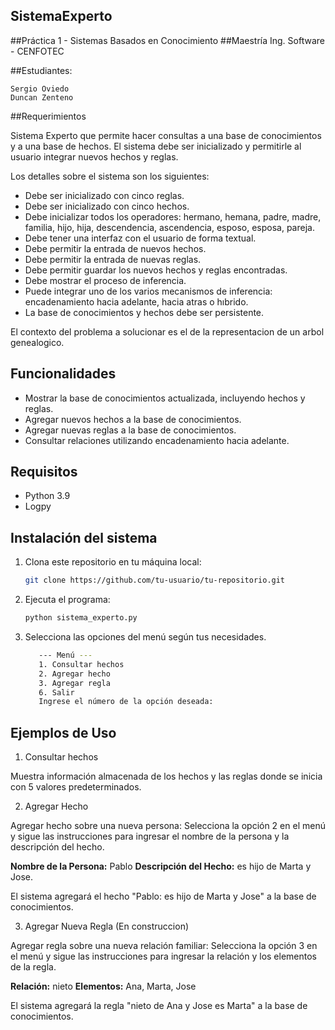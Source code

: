 ## SistemaExperto
##Práctica 1 - Sistemas Basados en Conocimiento
##Maestría Ing. Software - CENFOTEC

##Estudiantes:

    Sergio Oviedo
    Duncan Zenteno

##Requerimientos

Sistema Experto que permite hacer consultas a una base de conocimientos y a una base de hechos.
El sistema debe ser inicializado y permitirle al usuario integrar nuevos hechos y reglas.

Los detalles sobre el sistema son los siguientes:
- Debe ser inicializado con cinco reglas.
- Debe ser inicializado con cinco hechos.
- Debe inicializar todos los operadores: hermano, hemana, padre, madre, familia, hijo, hija, descendencia, ascendencia, esposo, esposa, pareja.
- Debe tener una interfaz con el usuario de forma textual.
- Debe permitir la entrada de nuevos hechos.
- Debe permitir la entrada de nuevas reglas.
- Debe permitir guardar los nuevos hechos y reglas encontradas.
- Debe mostrar el proceso de inferencia.
- Puede integrar uno de los varios mecanismos de inferencia: encadenamiento hacia adelante, hacia atras o hıbrido.
- La base de conocimientos y hechos debe ser persistente.

El contexto del problema a solucionar es el de la representacion de un  arbol genealogico.

## Funcionalidades

- Mostrar la base de conocimientos actualizada, incluyendo hechos y reglas.
- Agregar nuevos hechos a la base de conocimientos.
- Agregar nuevas reglas a la base de conocimientos.
- Consultar relaciones utilizando encadenamiento hacia adelante.

## Requisitos

- Python 3.9
- Logpy

## Instalación del sistema

1. Clona este repositorio en tu máquina local:

   ```bash
   git clone https://github.com/tu-usuario/tu-repositorio.git

2. Ejecuta el programa:

   ```bash
   python sistema_experto.py

3. Selecciona las opciones del menú según tus necesidades.

   ```bash
      --- Menú ---
      1. Consultar hechos
      2. Agregar hecho
      3. Agregar regla
      6. Salir
      Ingrese el número de la opción deseada: 

## Ejemplos de Uso

   1. Consultar hechos

   Muestra información almacenada de los hechos y las reglas donde se inicia con 5 valores predeterminados.

   2. Agregar Hecho
      
   Agregar hecho sobre una nueva persona:
   Selecciona la opción 2 en el menú y sigue las instrucciones para ingresar el nombre de la persona y la descripción del hecho.
   
   **Nombre de la Persona:** Pablo
   **Descripción del Hecho:** es hijo de Marta y Jose.
   
   El sistema agregará el hecho "Pablo: es hijo de Marta y Jose" a la base de conocimientos.
   
   3. Agregar Nueva Regla (En construccion)
      
   Agregar regla sobre una nueva relación familiar:
   Selecciona la opción 3 en el menú y sigue las instrucciones para ingresar la relación y los elementos de la regla.
   
   **Relación:** nieto
   **Elementos:** Ana, Marta, Jose
   
   El sistema agregará la regla "nieto de Ana y Jose es Marta" a la base de conocimientos.
